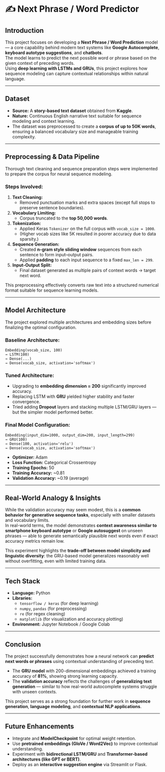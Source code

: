 # ✍️ Next Phrase / Word Predictor

## Introduction
This project focuses on developing a **Next Phrase / Word Prediction** model — a core capability behind modern text systems like **Google Autocomplete**, **keyboard autotype suggestions**, and **chatbots**.  
The model learns to predict the next possible word or phrase based on the given context of preceding words.  
Using **deep learning with LSTMs and GRUs**, this project explores how sequence modeling can capture contextual relationships within natural language.

---

## Dataset
- **Source:** A **story-based text dataset** obtained from **Kaggle**.  
- **Nature:** Continuous English narrative text suitable for sequence modeling and context learning.  
- The dataset was preprocessed to create a **corpus of up to 50K words**, ensuring a balanced vocabulary size and manageable training complexity.

---

## Preprocessing & Data Pipeline
Thorough text cleaning and sequence preparation steps were implemented to prepare the corpus for neural sequence modeling.

### **Steps Involved:**
1. **Text Cleaning:**
   - Removed punctuation marks and extra spaces (except full stops to preserve sentence boundaries).
2. **Vocabulary Limiting:**
   - Corpus truncated to the **top 50,000 words**.
3. **Tokenization:**
   - Applied Keras `Tokenizer` on the full corpus with `vocab_size = 1000`.
   - (Higher vocab sizes like 5K resulted in poorer accuracy due to data sparsity.)
4. **Sequence Generation:**
   - Created **n-gram style sliding window** sequences from each sentence to form input–output pairs.
   - Applied **padding** to each input sequence to a fixed `max_len = 299`.
5. **Input-Output Split:**
   - Final dataset generated as multiple pairs of context words → target next word.

This preprocessing effectively converts raw text into a structured numerical format suitable for sequence learning models.

---

##  Model Architecture

The project explored multiple architectures and embedding sizes before finalizing the optimal configuration.

### **Baseline Architecture:**
```
Embedding(vocab_size, 100)
→ LSTM(100)
→ Dense(...)
→ Dense(vocab_size, activation='softmax')
```

### **Tuned Architecture:**
- Upgrading to **embedding dimension = 200** significantly improved accuracy.
- Replacing LSTM with **GRU** yielded higher stability and faster convergence.
- Tried adding **Dropout** layers and stacking multiple LSTM/GRU layers — but the simpler model performed better.

### **Final Model Configuration:**
```
Embedding(input_dim=1000, output_dim=200, input_length=299)
→ GRU(100)
→ Dense(100, activation='relu')
→ Dense(vocab_size, activation='softmax')
```

- **Optimizer:** Adam  
- **Loss Function:** Categorical Crossentropy  
- **Training Epochs:** 50  
- **Training Accuracy:** ~0.81  
- **Validation Accuracy:** ~0.19 (average)

---

## Real-World Analogy & Insights
While the validation accuracy may seem modest, this is a **common behavior for generative sequence tasks**, especially with smaller datasets and vocabulary limits.  
In real-world terms, the model demonstrates **context awareness similar to smartphone keyboard autotype** or **Google autosuggest** on unseen phrases — able to generate semantically plausible next words even if exact accuracy metrics remain low.

This experiment highlights the **trade-off between model simplicity and linguistic diversity**: the GRU-based model generalizes reasonably well without overfitting, even with limited training data.

---

## Tech Stack
- **Language:** Python  
- **Libraries:**
  - `tensorflow / keras` (for deep learning)
  - `numpy`, `pandas` (for preprocessing)
  - `re` (for regex cleaning)
  - `matplotlib` (for visualization and accuracy plotting)
- **Environment:** Jupyter Notebook / Google Colab

---

## Conclusion
The project successfully demonstrates how a neural network can **predict next words or phrases** using contextual understanding of preceding text.
- The **GRU model** with 200-dimensional embeddings achieved a training accuracy of **81%**, showing strong learning capacity.
- The **validation accuracy** reflects the challenges of **generalizing text generation** — similar to how real-world autocomplete systems struggle with unseen contexts.

This project serves as a strong foundation for further work in **sequence generation**, **language modeling**, and **contextual NLP applications**.

---

## Future Enhancements
- Integrate and **ModelCheckpoint** for optimal weight retention.
- Use **pretrained embeddings (GloVe / Word2Vec)** to improve contextual understanding.
- Experiment with **bidirectional LSTM/GRU** and **Transformer-based architectures (like GPT or BERT)**.
- Deploy as an **interactive suggestion engine** via Streamlit or Flask.

